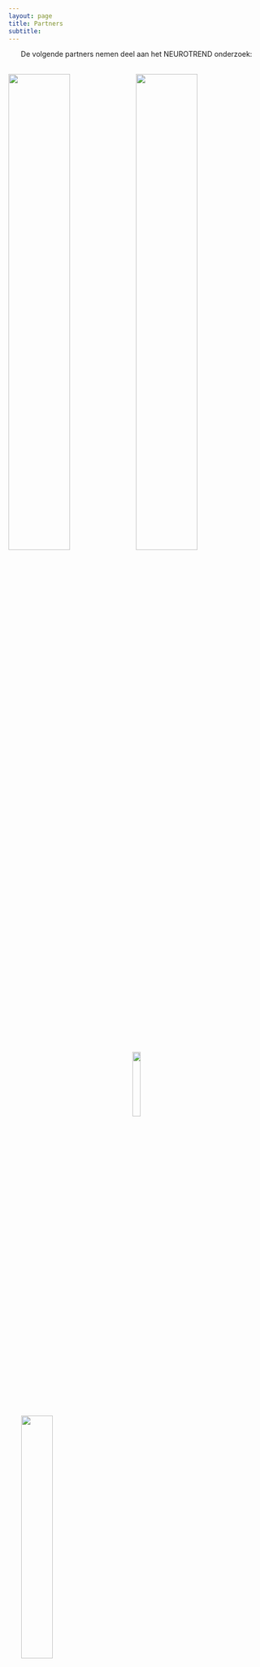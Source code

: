 ```yaml
---
layout: page
title: Partners
subtitle:
---
```


<html>
<head>
<style type="text/css">


div.container {
  width: 96%;
  margin: 0 auto;
}
img {
  width: 48%;
  display: inline-block;
}
</style>
</head>
<body>

<div align="center"> 
<p>
De volgende partners nemen deel aan het NEUROTREND onderzoek:
</p>
</div>

<br>
<img src="{{ 'img/tuelogo.png' | relative_url }}" style= "width:49%" />
<img src="{{ 'img/kempenhaeghelogo.png' | relative_url }}" style= "width:49%" />
<p style="text-align: center;">
<img src="{{ 'img/philipslogo.png' | relative_url }}" style= "width:18%" />
</p>
<p>
<img src="{{ 'img/hoboheeze_logo.png' | relative_url }}" style= "width:35%; margin-left:5%;" />
<img src="{{ 'img/eindhovenenginelogo.png' | relative_url }}" style= "width:35%; margin-left: 95%;" />
</p>

<div class="container">
  <img src="{{ 'img/tuelogo.png' | relative_url }}" />
  <img src="{{ 'img/kempenhaeghelogo.png' | relative_url }}" />
</div>

<p style="text-align: center;">
<img src="{{ 'img/philipslogo.png' | relative_url }}" style= "width:18%" />
</p>

<div class="container">
  <img src="{{ 'img/hoboheeze_logo.png' | relative_url }}" style= "width:35%;margin-left:5%;"/>
  <img src="{{ 'img/eindhovenenginelogo.png' | relative_url }}" style= "width:35%;margin-left:05%;" />
</div>



</body>
</html>





